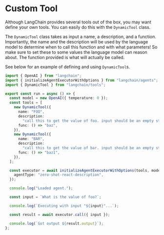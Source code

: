 # Custom Tool

Although LangChain provides several tools out of the box, you may want define your own tools. You can easily do this with the `DynamicTool` class.

The `DynamicTool` class takes as input a name, a description, and a function. Importantly, the name and the description will be used by the language model to determine when to call this function and with what parameters! So make sure to set these to some values the language model can reason about. The function provided is what will actually be called.

See below for an example of defining and using `DynamicTool`s.

```typescript
import { OpenAI } from "langchain";
import { initializeAgentExecutorWithOptions } from "langchain/agents";
import { DynamicTool } from "langchain/tools";

export const run = async () => {
  const model = new OpenAI({ temperature: 0 });
  const tools = [
    new DynamicTool({
      name: "FOO",
      description:
        "call this to get the value of foo. input should be an empty string.",
      func: () => "baz",
    }),
    new DynamicTool({
      name: "BAR",
      description:
        "call this to get the value of bar. input should be an empty string.",
      func: () => "baz1",
    }),
  ];

  const executor = await initializeAgentExecutorWithOptions(tools, model, {
    agentType: "zero-shot-react-description",
  });

  console.log("Loaded agent.");

  const input = `What is the value of foo?`;

  console.log(`Executing with input "${input}"...`);

  const result = await executor.call({ input });

  console.log(`Got output ${result.output}`);
};
```
